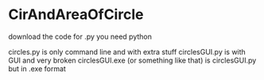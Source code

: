 # CirAndAreaOfCircle

download the code
for .py you need python

circles.py is only command line and with extra stuff
circlesGUI.py is with GUI and very broken
circlesGUI.exe (or something like that) is circlesGUI.py but in .exe format

